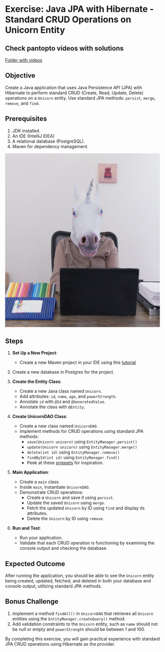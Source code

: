 # Exercise: Java JPA with Hibernate - Standard CRUD Operations on Unicorn Entity

## Check pantopto videos with solutions

[Folder with videos](https://cphbusiness.cloud.panopto.eu/Panopto/Pages/Sessions/List.aspx?folderID=8bab5bee-ab23-48a4-b037-b0650179a4c0)


## Objective

Create a Java application that uses Java Persistence API (JPA) with Hibernate to perform standard CRUD (Create, Read, Update, Delete) operations on a `Unicorn` entity. Use standard JPA methods: `persist`, `merge`, `remove`, and `find`.

## Prerequisites

1. JDK installed.
2. An IDE (IntelliJ IDEA)
3. A relational database (PostgreSQL).
4. Maven for dependency management.

![Alt text](../../images/unicorn.png)

## Steps

1. **Set Up a New Project**:
   - Create a new Maven project in your IDE using this [tutorial](https://github.com/dat3Cph/material/blob/sem2024spring/setup/JPASetup.md#jpa-maven-setup-in-intellij)

2. Create a new database in Postgres for the project.

3. **Create the Entity Class**:
   - Create a new Java class named `Unicorn`.
   - Add attributes: `id`, `name`, `age`, and `powerStrength`.
   - Annotate `id` with `@Id` and `@GeneratedValue`.
   - Annotate the class with `@Entity`.

5. **Create UnicornDAO Class**:
   - Create a new class named `UnicornDAO`.
   - Implement methods for CRUD operations using standard JPA methods:
      - `save(Unicorn unicorn)` using `EntityManager.persist()`
      - `update(Unicorn unicorn)` using `EntityManager.merge()`
      - `delete(int id)` using `EntityManager.remove()`
      - `findById(int id)` using `EntityManager.find()`
      - Peek at these [snippets](UnicornSnippets.md) for inspiration.

6. **Main Application**:
   - Create a `main` class.
   - Inside `main`, instantiate `UnicornDAO`.
   - Demonstrate CRUD operations:
      - Create a `Unicorn` and save it using `persist`.
      - Update the saved `Unicorn` using `merge`.
      - Fetch the updated `Unicorn` by ID using `find` and display its attributes.
      - Delete the `Unicorn` by ID using `remove`.

7. **Run and Test**:
   - Run your application.
   - Validate that each CRUD operation is functioning by examining the console output and checking the database.

## Expected Outcome

After running the application, you should be able to see the `Unicorn` entity being created, updated, fetched, and deleted in both your database and console output, utilizing standard JPA methods.

## Bonus Challenge

1. Implement a method `findAll()` in `UnicornDAO` that retrieves all `Unicorn` entities using the `EntityManager.createQuery()` method.
2. Add validation constraints to the `Unicorn` entity, such as `name` should not be null or empty and `powerStrength` should be between 1 and 100.

By completing this exercise, you will gain practical experience with standard JPA CRUD operations using Hibernate as the provider.
